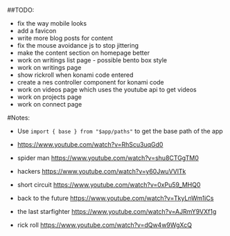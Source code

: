 ##TODO:

- fix the way mobile looks
- add a favicon
- write more blog posts for content
- fix the mouse avoidance js to stop jittering
- make the content section on homepage better
- work on writings list page - possible bento box style
- work on writings page
- show rickroll when konami code entered
- create a nes controller component for konami code
- work on videos page which uses the youtube api to get videos
- work on projects page
- work on connect page

#Notes:

- Use `import { base } from "$app/paths"` to get the base path of the app
- https://www.youtube.com/watch?v=RhScu3uqGd0

- spider man https://www.youtube.com/watch?v=shu8CTGgTM0
- hackers https://www.youtube.com/watch?v=y60JwuVVlTk
- short circuit https://www.youtube.com/watch?v=0xPu59_MHQ0
- back to the future https://www.youtube.com/watch?v=TkyLnWm1iCs
- the last starfighter https://www.youtube.com/watch?v=AJRmY9VXf1g
- rick roll https://www.youtube.com/watch?v=dQw4w9WgXcQ
